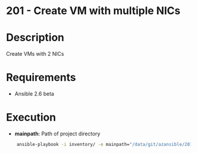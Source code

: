 201 - Create VM with multiple NICs
=== 

# Description

Create VMs with 2 NICs

# Requirements

* Ansible 2.6 beta

# Execution 

* **mainpath**: Path of project directory 

``` bash
	ansible-playbook -i inventory/ -e mainpath="/data/git/azansible/201_multi_nic_vm" playbooks/create_multi_nic_vm.yml
```

